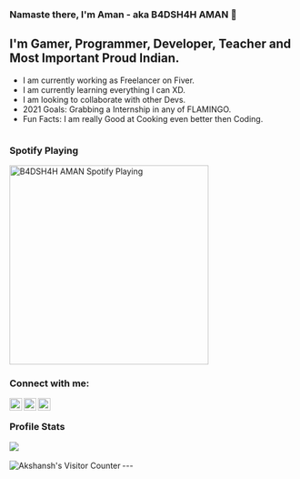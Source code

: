 ### Namaste there, I'm Aman - aka B4DSH4H AMAN 🙏

## I'm Gamer, Programmer, Developer, Teacher and Most Important Proud Indian.

- I am currently working as Freelancer on Fiver.
- I am currently learning everything I can XD.
- I am looking to collaborate with other Devs.
- 2021 Goals: Grabbing a Internship in any of FLAMINGO.
- Fun Facts: I am really Good at Cooking even better then Coding.

<img scr="https://visitor-badge.glitch.me/badge?page_id=B4DSH4H-AMAN">

### Spotify Playing

[<img src="https://now-playing-codestackr.vercel.app/api/spotify-playing" alt="B4DSH4H AMAN Spotify Playing" width="350" />](https://open.spotify.com/user/b3szfsmmqg2v1jlp6d2yv9602)

### Connect with me:

[<img align="left" alt="codeSTACKr | Twitter" width="22px" src="https://cdn.jsdelivr.net/npm/simple-icons@v3/icons/twitter.svg" />][twitter]
[<img align="left" alt="codeSTACKr | LinkedIn" width="22px" src="https://cdn.jsdelivr.net/npm/simple-icons@v3/icons/linkedin.svg" />][linkedin]
[<img align="left" alt="codeSTACKr | Instagram" width="22px" src="https://cdn.jsdelivr.net/npm/simple-icons@v3/icons/instagram.svg" />][instagram]

<br />

### Profile Stats

<img src ="https://github-readme-stats.vercel.app/api?username=B4DSH4H-AMAN&&show_icons=true&title_color=ffffff&icon_color=bb2acf&text_color=daf7dc&bg_color=151515">

<br />
<br />
<img align="left" alt="Akshansh's Visitor Counter" src="https://visitor-badge.glitch.me/badge?page_id=B4DSH4H-AMAN.B4DSH4H-AMAN" />
---

[twitter]: https://twitter.com/B4dsh4hA
[instagram]: https://www.instagram.com/godlike_aman/
[linkedin]: https://www.linkedin.com/in/aman-upadhyay-412307203/
